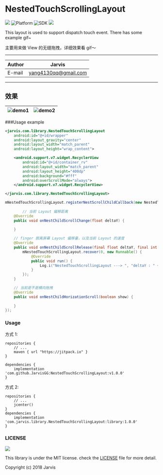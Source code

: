 NestedTouchScrollingLayout
===========================
[![](https://jitpack.io/v/JarvisGG/NestedTouchScrollingLayout.svg)](https://jitpack.io/#JarvisGG/NestedTouchScrollingLayout)
![Platform](https://img.shields.io/badge/platform-Androd-green.svg)
![SDK](https://img.shields.io/badge/SDK-12%2B-blue.svg)
[![](https://img.shields.io/badge/Author-JarvisGG-7AD6FD.svg)](http:\//jarvisgg.github.io/)

This layout is used to support dispatch touch event.
There has some example gif~

主要用来做 View 的无缝拖拽，详细效果看 gif～
****
	
|Author|Jarvis|
|---|---
|E-mail|yang4130qq@gmail.com


****
## 效果
|![demo1](https://github.com/JarvisGG/NestedTouchScrollingLayout/blob/master/captures/demo1.gif "demo1")|![demo2](https://github.com/JarvisGG/NestedTouchScrollingLayout/blob/master/captures/demo2.gif "demo2")|
|---|---|

###Usage example

``` XML
<jarvis.com.library.NestedTouchScrollingLayout
    android:id="@+id/wrapper"
    android:layout_gravity="center"
    android:layout_width="match_parent"
    android:layout_height="wrap_content">

    <android.support.v7.widget.RecyclerView
        android:id="@+id/container_rv"
        android:layout_width="match_parent"
        android:layout_height="400dp"
        android:background="#fff"
        android:overScrollMode="always">
    </android.support.v7.widget.RecyclerView>

</jarvis.com.library.NestedTouchScrollingLayout>
```

``` Java
mNestedTouchScrollingLayout.registerNestScrollChildCallback(new NestedTouchScrollingLayout.INestChildScrollChange() {
        
        // 当前 Layout 偏移距离
	@Override
	public void onNestChildScrollChange(float deltaY) {

	}
	
	// finger 脱离屏幕 Layout 偏移量，以及当前 Layout 的速度
	@Override
	public void onNestChildScrollRelease(final float deltaY, final int velocityY) {
		mNestedTouchScrollingLayout.recover(0, new Runnable() {
			@Override
			public void run() {
				Log.i("NestedTouchScrollingLayout ---> ", "deltaY : " + deltaY + " velocityY : " + velocityY);
			}
		});
	}

	// 当前是不是横向拖拽
	@Override
	public void onNestChildHorizationScroll(boolean show) {
	
	}
});
```

### Usage
方式 1:
``` Gradle
repositories {
    // ...
    maven { url "https://jitpack.io" }
}

dependencies {
    implementation 'com.github.JarvisGG:NestedTouchScrollingLayout:v1.0.0'
}
```
方式 2:
``` Gradle
repositories {
    // ...
    jcenter()
}
dependencies {
    implementation 'com.jarvis.library.NestedTouchScrollingLayout:library:1.0.0'
}
```
### LICENSE
![](https://upload.wikimedia.org/wikipedia/commons/thumb/f/f8/License_icon-mit-88x31-2.svg/128px-License_icon-mit-88x31-2.svg.png)

This library is under the MIT license. check the [LICENSE](https://opensource.org/licenses/MIT) file for more detail.

Copyright (c) 2018 Jarvis
